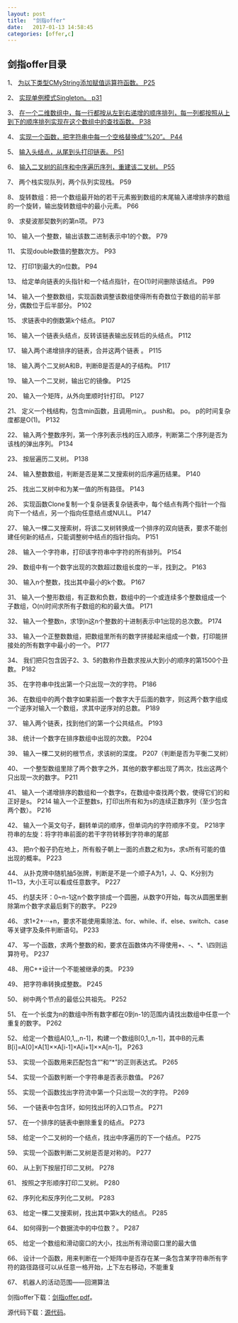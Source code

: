 ```yaml
---
layout:	post
title:	"剑指offer"
date:	2017-01-13 14:58:45
categories:	[offer,c]
---
```


## 剑指offer目录 ##

1、	[为以下类型CMyString添加赋值运算符函数。  P25](http://nofly.cc/offer/c++/2017/01/15/%E5%89%91%E6%8C%87offer%E9%9D%A2%E8%AF%95%E9%A2%98%E4%B8%80.html "剑指offer面试题一")

2、	[实现单例模式Singleton。  p31](http://nofly.cc/offer/c++/2017/01/15/%E5%89%91%E6%8C%87offer%E9%9D%A2%E8%AF%95%E9%A2%98%E4%BA%8C.html "剑指offer面试题二")

3、	[在一个二维数组中，每一行都按从左到右递增的顺序排列，每一列都按照从上到下的顺序排列实现在这个数组中的查找函数。  P38](http://nofly.cc/offer/c/2017/01/16/%E5%89%91%E6%8C%87offer%E9%9D%A2%E8%AF%95%E9%A2%98%E4%B8%89.html "剑指offer面试题三")

4、	[实现一个函数，把字符串中每一个空格替换成”%20”。  P44](http://nofly.cc/offer/c/2017/01/16/%E5%89%91%E6%8C%87offer%E9%9D%A2%E8%AF%95%E9%A2%98%E5%9B%9B.html "剑指offer面试题四")

5、	[输入头结点，从尾到头打印链表。  P51](http://nofly.cc/offer/c++/2017/01/17/%E5%89%91%E6%8C%87offer%E9%9D%A2%E8%AF%95%E9%A2%98%E4%BA%94.html "剑指offer面试题五")

6、	[输入二叉树的前序和中序遍历序列，重建该二叉树。  P55](http://nofly.cc/offer/c/2017/01/17/%E5%89%91%E6%8C%87offer%E9%9D%A2%E8%AF%95%E9%A2%98%E5%85%AD.html "剑指offer面试题六")

7、	两个栈实现队列，两个队列实现栈。  P59

8、	旋转数组：把一个数组最开始的若干元素搬到数组的末尾输入递增排序的数组的一个旋转，输出旋转数组中的最小元素。  P66

9、	求斐波那契数列的第n项。  P73

10、	输入一个整数，输出该数二进制表示中1的个数。  P79

11、	实现double数值的整数次方。  P93

12、	打印1到最大的n位数。  P94

13、	给定单向链表的头指针和一个结点指针，在O(1)时间删除该结点。  P99

14、	输入一个整数数组，实现函数调整该数组使得所有奇数位于数组的前半部分，偶数位于后半部分。  P102

15、	求链表中的倒数第k个结点。  P107

16、	输入一个链表头结点，反转该链表输出反转后的头结点。  P112

17、	输入两个递增排序的链表，合并这两个链表  。  P115

18、	输入两个二叉树A和B，判断B是否是A的子结构。  P117

19、	输入一个二叉树，输出它的镜像。  P125

20、	输入一个矩阵，从外向里顺时针打印。  P127

21、	定义一个栈结构，包含min函数，且调用min,。  push和。  po。  p的时间复杂度都是O(1)。  P132

22、	输入两个整数序列，第一个序列表示栈的压入顺序，判断第二个序列是否为该栈的弹出序列。  P134

23、	按层遍历二叉树。  P138

24、	输入整数数组，判断是否是某二叉搜索树的后序遍历结果。  P140

25、	找出二叉树中和为某一值的所有路径。  P143

26、	实现函数Clone复制一个复杂链表复杂链表中，每个结点有两个指针一个指向下一个结点，另一个指向任意结点或NULL。  P147

27、	输入一棵二叉搜索树，将该二叉树转换成一个排序的双向链表，要求不能创建任何新的结点，只能调整树中结点的指针指向。  P151

28、	输入一个字符串，打印该字符串中字符的所有排列。  P154

29、	数组中有一个数字出现的次数超过数组长度的一半，找到之。  P163

30、	输入n个整数，找出其中最小的k个数。  P167

31、	输入一个整形数组，有正数和负数，数组中的一个或连续多个整数组成一个子数组，O(n)时间求所有子数组的和的最大值。  P171

32、	输入一个整数n，求1到n这n个整数的十进制表示中1出现的总次数。  P174

33、	输入一个正整数数组，把数组里所有的数字拼接起来组成一个数，打印能拼接处的所有数字中最小的一个。  P177

34、	我们把只包含因子2、3、5的数称作丑数求按从大到小的顺序的第1500个丑数。  P182

35、	在字符串中找出第一个只出现一次的字符。  P186

36、	在数组中的两个数字如果前面一个数字大于后面的数字，则这两个数字组成一个逆序对输入一个数组，求其中逆序对的总数。  P189

37、	输入两个链表，找到他们的第一个公共结点。  P193

38、	统计一个数字在排序数组中出现的次数。  P204

39、	输入一棵二叉树的根节点，求该树的深度。  P207（判断是否为平衡二叉树）

40、	一个整型数组里除了两个数字之外，其他的数字都出现了两次，找出这两个只出现一次的数字。  P211

41、	输入一个递增排序的数组和一个数字s，在数组中查找两个数，使得它们的和正好是s。  P214  输入一个正整数s，打印出所有和为s的连续正数序列（至少包含两个数）。  P216

42、	输入一个英文句子，翻转单词的顺序，但单词内的字符顺序不变。  P218字符串的左旋：将字符串前面的若干字符转移到字符串的尾部

43、	把n个骰子扔在地上，所有骰子朝上一面的点数之和为s，求s所有可能的值出现的概率。  P223

44、	从扑克牌中随机抽5张牌，判断是不是一个顺子A为1，J、Q、K分别为11~13，大小王可以看成任意数字。  P227

45、	约瑟夫环：0~n-1这n个数字排成一个圆圈，从数字0开始，每次从圆圈里删除第m个数字求最后剩下的数字。  P229

46、	求1+2+···+n，要求不能使用乘除法、for、while、if、else、switch、case等关键字及条件判断语句。  P233

47、	写一个函数，求两个整数的和，要求在函数体内不得使用+、-、*、\四则运算符号。  P237

48、	用C++设计一个不能被继承的类。  P239

49、	把字符串转换成整数。  P245

50、	树中两个节点的最低公共祖先。  P252

51、	在一个长度为n的数组中所有数字都在0到n-1的范围内请找出数组中任意一个重复的数字。  P262

52、	给定一个数组A[0,1,,,n-1]，构建一个数组B[0,1,,n-1]，其中B的元素B[i]=A[0]×A[1]××A[i-1]×A[i+1]××A[n-1]。  P263

53、	实现一个函数用来匹配包含“”和“*”的正则表达式。  P265

54、	实现一个函数判断一个字符串是否表示数值。  P267

55、	实现一个函数找出字符流中第一个只出现一次的字符。  P269

56、	一个链表中包含环，如何找出环的入口节点。  P271

57、	在一个排序的链表中删除重复的结点。  P273

58、	给定一个二叉树的一个结点，找出中序遍历的下一个结点。  P275

59、	实现一个函数判断二叉树是否是对称的。  P277

60、	从上到下按层打印二叉树。  P278

61、	按照之字形顺序打印二叉树。  P280

62、	序列化和反序列化二叉树。  P283

63、	给定一棵二叉搜索树，找出其中第k大的结点。  P285

64、	如何得到一个数据流中的中位数？。  P287

65、	给定一个数组和滑动窗口的大小，找出所有滑动窗口里的最大值

66、	设计一个函数，用来判断在一个矩阵中是否存在某一条包含某字符串所有字符的路径路径可以从任意一格开始，上下左右移动，不能重复

67、	机器人的活动范围——回溯算法

剑指offer下载：[剑指offer.pdf](https://raw.githubusercontent.com/cofire/cofire.github.io/master/source/剑指offer.pdf "剑指offer.pdf")。

源代码下载：[源代码](https://raw.githubusercontent.com/cofire/cofire.github.io/master/source/剑指offer源代码.zip "剑指offer源代码")。